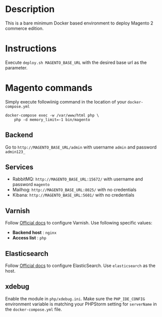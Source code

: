 # Description
This is a bare minimum Docker based environment to deploy Magento 2 commerce edition.

# Instructions
Execute `deploy.sh MAGENTO_BASE_URL` with the desired base url as the parameter.

# Magento commands
Simply execute followiinig command in the location of your `docker-compose.yml`
```
docker-compose exec -w /var/www/html php \
	php -d memory_limit=-1 bin/magento
```

## Backend
Go to `http://MAGENTO_BASE_URL/admin` with username `admin` and password `admin123_`

## Services
* RabbitMQ: `http://MAGENTO_BASE_URL:15672/` with username and password `magento`
* Mailhog: `http://MAGENTO_BASE_URL:8025/` with no credentials
* Kibana: `http://MAGENTO_BASE_URL:5601/` with no credentials

## Varnish
Follow [Official docs](https://devdocs.magento.com/guides/v2.4/config-guide/varnish/config-varnish-magento.html) to configure
Varnish. Use following specific values:

* **Backend host** : `nginx`
* **Access list** : `php`

## Elasticsearch
Follow [Official docs](https://devdocs.magento.com/guides/v2.4/config-guide/elasticsearch/configure-magento.html) to
configure ElasticSearch. Use `elasticsearch` as the host.

## xdebug
Enable the module in `php/xdebug.ini`. Make sure the `PHP_IDE_CONFIG` environment variable is matching your PHPStorm
setting for `serverName` in the `docker-compose.yml` file.
